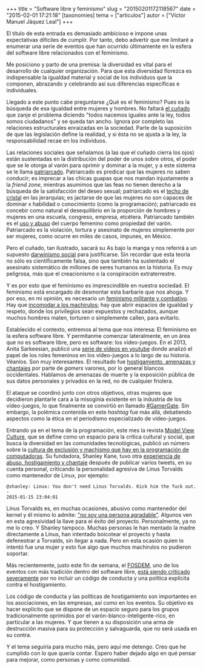 +++
title = "Software libre y feminismo"
slug = "20150201172118567"
date = "2015-02-01 17:21:18"
[taxonomies]
tema = ["articulos"]
autor = ["Víctor Manuel Jáquez Leal"]
+++

El título de esta entrada es demasiado ambicioso e impone unas
expectativas difíciles de cumplir. Por tanto, debo advertir que me
limitaré a enumerar una serie de eventos que han ocurrido últimamente en
la esfera del software libre relacionados con el feminismo.

Me posiciono y parto de una premisa: la diversidad es vital para el
desarrollo de cualquier organización. Para que esta diversidad florezca
es indispensable la igualdad material y social de los individuos que la
componen, abrazando y celebrando así sus diferencias específicas e
individuales.

Llegado a este punto cabe preguntarse ¿Qué es el feminismo? Pues es la
búsqueda de esa igualdad entre mujeres y hombres. No faltará <a
href="http://blogs.elconfidencial.com/sociedad/espana-is-not-spain/2014-09-17/cunadismo-ilustrado-una-aproximacion-a-lo-rancio_198536/"
class="reference external">el cuñado</a> que zanje el problema diciendo
"todos nacemos iguales ante la ley, todos somos ciudadanos" y se queda
tan ancho. Ignora por completo las relaciones estructurales enraizadas
en la sociedad. Parte de la suposición de que las legislación define la
realidad, y si ésta no se ajusta a la ley, la responsabilidad recae en
los individuos.

<!-- more -->
Las relaciones sociales que señalamos (a las que el cuñado cierra los
ojos) están sustentadas en la distribución del poder de unos sobre
otros, el poder que se le otorga al varón para oprimir y dominar a la
mujer, y a este sistema se le llama
<a href="http://www.mujeresenred.net/spip.php?article1396"
class="reference external">patriarcado</a>. Patriarcado es predicar que
las mujeres no saben conducir; es imprecar a las chicas guapas que nos
mandan injustamente a la *friend zone*, mientras asumimos que las feas
no tienen derecho a la búsqueda de la satisfacción del deseo sexual;
patriarcado es el
<a href="https://es.wikipedia.org/wiki/Techo_de_cristal"
class="reference external">techo de cristal</a> en las jerarquías; es
jactarse de que las mujeres no son capaces de dominar x habilidad o
conocimiento (como la programación); patriarcado es concebir como
natural el desequilibrio en la proporción de hombres y mujeres en una
escuela, congreso, empresa, etcétera. Patriarcado también es el <a
href="http://www.inmujeres.gob.mx/images/stories/carrusel/violentometro.pdf"
class="reference external">uso y abuso</a> del cuerpo femenino como
propiedad del varón. Patriarcado es la violación, tortura y asesinato de
mujeres simplemente por ser mujeres, como ocurre en miles de casos,
impunes, en México.

Pero el cuñado, tan ilustrado, sacará su As bajo la manga y nos referirá
a un supuesto <a href="https://es.wikipedia.org/wiki/Darwinismo_social"
class="reference external">darwinismo social</a> para justificarse. Sin
recordar que esta teoría no sólo es científicamente falsa, sino que
también ha sustentado el asesinato sistemático de millones de seres
humanos en la historia. Es muy peligrosa, más que el creacionismo o la
conspiración extraterrestre.

Y es por esto que el feminismo es imprescindible en nuestra sociedad. El
feminismo está encargado de desmontar esta barbarie que nos ahoga. Y por
eso, en mi opinión, es necesario un
<a href="http://youtu.be/LL1_Uli9GBs"
class="reference external">feminismo militante y combativo</a>. Hay que
<a href="http://youtu.be/lx9UX72eMa0"
class="reference external">incomodar a los machirulos</a>; hay que abrir
espacios de igualdad y respeto, donde los privilegios sean expuestos y
rechazados, aunque muchos hombres maten, torturen o simplemente callen,
para evitarlo.

Establecido el contexto, entremos al tema que nos interesa: El feminismo
en la esfera software libre. Y permítanme comenzar lateralmente, en un
área que no es software libre, pero es software: los vídeo-juegos. En el
2013, Anita Sarkeesian, publicó una <a
href="http://youtu.be/X6p5AZp7r_Q?list=PLn4ob_5_ttEaA_vc8F3fjzE62esf9yP61"
class="reference external">serie de vídeos en youtube</a> donde analizó
el papel de los roles femeninos en los vídeo-juegos a lo largo de su
historia. Véanlos. Son muy interesantes. El resultado fue
<a href="http://youtu.be/9L_Wmeg7OTU"
class="reference external">hostigamiento, amenazas y chantajes</a> por
parte de *gamers* varones, por lo general blancos occidentales. Hablamos
de amenazas de muerte y la exposición pública de sus datos personales y
privados en la red, no de cualquier friolera.

El ataque se coordinó junto con otros objetivos, otras mujeres que
decidieron plantarle cara a la misoginia existente en la industria de
los vídeo-juegos, lo que finalmente se convirtió en llamado
<a href="https://en.wikipedia.org/wiki/Gamergate_controversy"
class="reference external">#GamerGate</a>. Sin embargo, la polémica
contenida en este *hashtag* fue más allá, debatiendo aspectos como la
ética en el periodismo especializado de vídeo-juegos.

Entrando ya en el tema de la programación, este mes la revista
<a href="https://modelviewculture.com/" class="reference external">Model
View Culture</a>, que se define como un espacio para la crítica cultural
y social, que busca la diversidad en las comunidades tecnológicas,
publicó un número sobre la
<a href="https://modelviewculture.com/issues/programming"
class="reference external">cultura de exclusión y machismo que hay en la
programación de computadoras</a>. Su fundadora, Shanley Kane, tuvo otra
<a href="http://pastebin.com/3jAQARCy"
class="reference external">experiencia de abuso, hostigamiento y
chantaje</a> después de publicar varios tweets, en su cuenta personal,
criticando la personalidad agresiva de Linus Torvalds como mantenedor de
Linux, por ejemplo:

    @shanley: Linux: You don't need Linus Torvalds. Kick him the fuck out. -
    2015-01-15 23:04:01

Linus Torvalds es, en muchas ocasiones, abusivo como mantenedor del
kernel y él mismo lo admite:
<a href="http://youtu.be/bAop_8l6_cI" class="reference external">"no soy
una persona agradable"</a>. Algunos ven en esta agresividad la llave
para el éxito del proyecto. Personalmente, ya no me lo creo. Y Shanley
tampoco. Muchas personas le han mentado la madre directamente a Linus,
han intentado boicotear el proyecto y hasta defenestrar a Torvalds, sin
llegar a nada. Pero en esta ocasión quien lo intentó fue una mujer y
esto fue algo que muchos machirulos no pudieron soportar.

Más recientemente, justo este fin de semana, el
<a href="https://fosdem.org/2015/" class="reference external">FOSDEM</a>,
uno de los eventos con más tradición dentro del software libre,
<a href="http://www.sarahmei.com/blog/2015/02/01/the-fosdem-conundrum/"
class="reference external">está siendo criticado severamente</a> por no
incluir un código de conducta y una política explícita contra el
hostigamiento.

Los código de conducta y las políticas de hostigamiento son importantes
en los asociaciones, en las empresas, así como en los eventos. Su
objetivo es hacer explícito que se dispone de un espacio seguro para los
grupos tradicionalmente oprimidos por el varón-blanco-inteligente-rico,
en particular a las mujeres. Y que tienen a su disposición una arma de
destrucción masiva para su protección y salvaguarda, que no será usada
en su contra.

Y el tema seguiría para mucho más, pero aquí me detengo. Creo que he
cumplido con lo que quería contar. Espero haber dejado algo en qué
pensar para mejorar, como personas y como comunidad.

